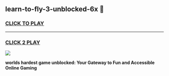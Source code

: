 
## learn-to-fly-3-unblocked-6x 👋
<h3>
<a href="https://premium.freeplayer.one?title=learn-to-fly-3-unblocked-6x&ref=14F">CLICK TO PLAY</a></h3>
<hr>

<h3>
<a href="https://premium.freeplayer.one?title=learn-to-fly-3-unblocked-6x&ref=14F">CLICK 2 PLAY</a>
  
</h3>

<a href="https://premium.freeplayer.one?title=learn-to-fly-3-unblocked-6x&ref=12F/"><img src="https://clearcache.store/games.png"></a>


**worlds hardest game unblocked: Your Gateway to Fun and Accessible Online Gaming**
